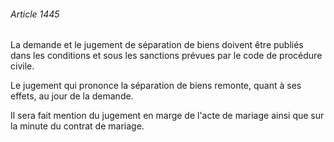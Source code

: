 ###### Article 1445

La demande et le jugement de séparation de biens doivent être publiés dans les conditions et sous les sanctions prévues par le code de procédure civile.

Le jugement qui prononce la séparation de biens remonte, quant à ses effets, au jour de la demande.

Il sera fait mention du jugement en marge de l'acte de mariage ainsi que sur la minute du contrat de mariage.

